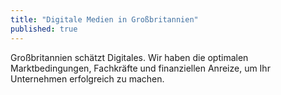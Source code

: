 ```yaml
---
title: "Digitale Medien in Großbritannien"
published: true
---
```


Großbritannien schätzt Digitales. Wir haben die optimalen Marktbedingungen, Fachkräfte und finanziellen Anreize, um Ihr Unternehmen erfolgreich zu machen.
